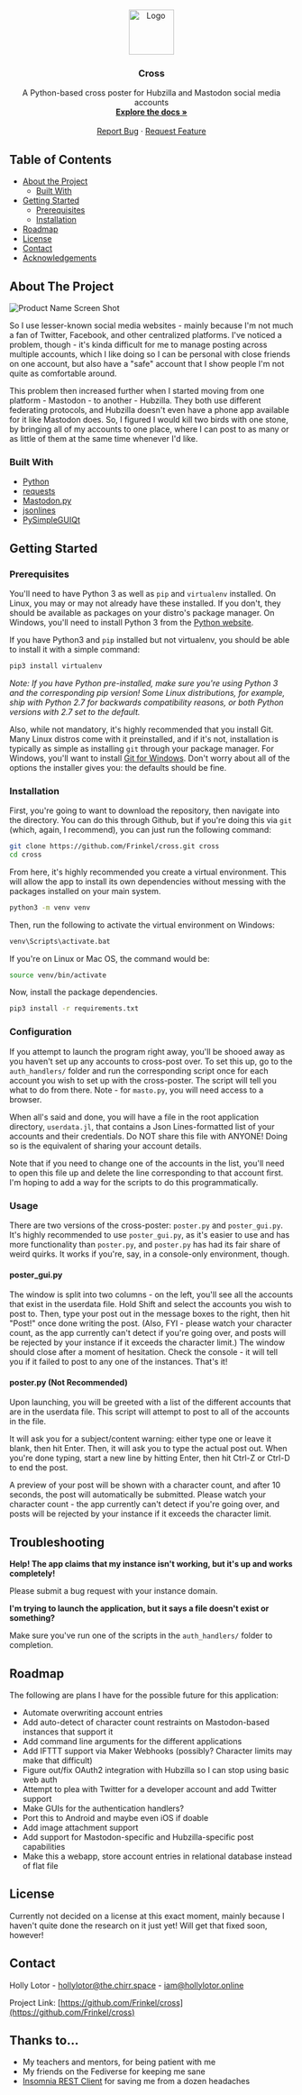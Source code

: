 <!-- PROJECT LOGO -->
<br />
<p align="center">

  <a href="https://github.com/Frinkel/cross">
    <img src="../assets/img/arrows-alt.svg?raw=true" alt="Logo" width="80" height="80">
  </a>

  <h3 align="center">Cross</h3>

  <p align="center">
    A Python-based cross poster for Hubzilla and Mastodon social media accounts
    <br />
    <a href="https://github.com/Frinkel/cross"><strong>Explore the docs »</strong></a>
    <br />
    <br />
    <a href="https://github.com/Frinkel/cross/issues">Report Bug</a>
    ·
    <a href="https://github.com/Frinkel/cross/issues">Request Feature</a>
  </p>
</p>



<!-- TABLE OF CONTENTS -->
## Table of Contents

* [About the Project](#about-the-project)
  * [Built With](#built-with)
* [Getting Started](#getting-started)
  * [Prerequisites](#prerequisites)
  * [Installation](#installation)
* [Roadmap](#roadmap)
* [License](#license)
* [Contact](#contact)
* [Acknowledgements](#acknowledgements)



<!-- ABOUT THE PROJECT -->
## About The Project

![Product Name Screen Shot][product-screenshot]

So I use lesser-known social media websites - mainly because I'm not much a fan of Twitter, Facebook, and
other centralized platforms. I've noticed a problem, though - it's kinda difficult for me to manage posting across
multiple accounts, which I like doing so I can be personal with close friends on one account, but also have a "safe"
account that I show people I'm not quite as comfortable around. 

This problem then increased further when I started 
moving from one platform - Mastodon - to another - Hubzilla. They both use different federating protocols, and Hubzilla 
doesn't even have a phone app available for it like Mastodon does. So, I figured I would kill two birds with one stone,
by bringing all of my accounts to one place, where I can post to as many or as little of them at the same time whenever
I'd like.


### Built With

* [Python](https://www.python.org/)
* [requests](https://2.python-requests.org/en/master/)
* [Mastodon.py](https://mastodonpy.readthedocs.io/en/stable/)
* [jsonlines](https://jsonlines.readthedocs.io/en/latest/)
* [PySimpleGUIQt](https://github.com/PySimpleGUI/PySimpleGUI/tree/master/PySimpleGUIQt)



<!-- GETTING STARTED -->
## Getting Started

### Prerequisites
You'll need to have Python 3 as well as `pip` and `virtualenv` installed. On Linux, you may or may not already have
these installed. If you don't, they should be available as packages on your distro's package manager. On Windows,
you'll need to install Python 3 from the [Python website](https://www.python.org/downloads/).

If you have Python3 and `pip` installed but not virtualenv, you should be able to install it with a simple command:
```sh
pip3 install virtualenv
```

*Note: If you have Python pre-installed, make sure you're using Python 3 and the corresponding pip version! Some Linux
distributions, for example, ship with Python 2.7 for backwards compatibility reasons, or both Python versions with 2.7
set to the default.*

Also, while not mandatory, it's highly recommended that you install Git. Many Linux distros come with it preinstalled, 
and if it's not, installation is typically as simple as installing `git` through your package manager. For Windows, 
you'll want to install [Git for Windows](https://git-scm.com/download/win). Don't worry about all of the options the
installer gives you: the defaults should be fine.

### Installation
 First, you're going to want to download the repository, then navigate into the directory. You can do this through
 Github, but if you're doing this via `git` (which, again, I recommend), you can just run the following command:
 ```sh
git clone https://github.com/Frinkel/cross.git cross
cd cross
```

From here, it's highly recommended you create a virtual environment. This will allow the app to install its own
dependencies without messing with the packages installed on your main system.
```sh 
python3 -m venv venv
```

Then, run the following to activate the virtual environment on Windows:
```sh 
venv\Scripts\activate.bat
```
If you're on Linux or Mac OS, the command would be:
```sh 
source venv/bin/activate
```
 
Now, install the package dependencies.
```sh 
pip3 install -r requirements.txt
```

### Configuration
If you attempt to launch the program right away, you'll be shooed away as you haven't set up any accounts to cross-post
over. To set this up, go to the `auth_handlers/` folder and run the corresponding script once for each account you
wish to set up with the cross-poster. The script will tell you what to do from there. Note - for `masto.py`, you will
need access to a browser.

When all's said and done, you will have a file in the root application directory, `userdata.jl`, that contains a Json
Lines-formatted list of your accounts and their credentials. Do NOT share this file with ANYONE! Doing so is the
equivalent of sharing your account details.

Note that if you need to change one of the accounts in the list, you'll need to open this file up and delete the line
corresponding to that account first. I'm hoping to add a way for the scripts to do this programmatically.

### Usage
There are two versions of the cross-poster: `poster.py` and `poster_gui.py`. It's highly recommended to use
`poster_gui.py`, as it's easier to use and has more functionality than `poster.py`, and `poster.py` has had its fair
share of weird quirks. It works if you're, say, in a console-only environment, though.

#### poster_gui.py
The window is split into two columns - on the left, you'll see all the accounts that exist in the userdata file. Hold
Shift and select the accounts you wish to post to. Then, type your post out in the message boxes to the right, then
hit "Post!" once done writing the post. (Also, FYI - please watch your character count, as the app currently can't
detect if you're going over, and posts will be rejected by your instance if it exceeds the character limit.) The window
should close after a moment of hesitation. Check the console - it will tell you if it failed to post to any one of the
instances. That's it!

#### poster.py (Not Recommended)
Upon launching, you will be greeted with a list of the different accounts that are in the userdata file. This script
will attempt to post to all of the accounts in the file.

It will ask you for a subject/content warning: either type one or leave it blank, then hit Enter. Then, it will ask you
to type the actual post out. When you're done typing, start a new line by hitting Enter, then hit Ctrl-Z or Ctrl-D to
end the post.

A preview of your post will be shown with a character count, and after 10 seconds, the post will automatically be
submitted. Please watch your character count - the app currently can't detect if you're going over, and posts will
be rejected by your instance if it exceeds the character limit.


## Troubleshooting
**Help! The app claims that my instance isn't working, but it's up and works completely!**

Please submit a bug request with your instance domain.


**I'm trying to launch the application, but it says a file doesn't exist or something?**

Make sure you've run one of the scripts in the `auth_handlers/` folder to completion.



<!-- ROADMAP -->
## Roadmap

The following are plans I have for the possible future for this application:
* Automate overwriting account entries
* Add auto-detect of character count restraints on Mastodon-based instances that support it
* Add command line arguments for the different applications
* Add IFTTT support via Maker Webhooks (possibly? Character limits may make that difficult)
* Figure out/fix OAuth2 integration with Hubzilla so I can stop using basic web auth
* Attempt to plea with Twitter for a developer account and add Twitter support
* Make GUIs for the authentication handlers?
* Port this to Android and maybe even iOS if doable
* Add image attachment support
* Add support for Mastodon-specific and Hubzilla-specific post capabilities
* Make this a webapp, store account entries in relational database instead of flat file



<!-- LICENSE -->
## License
Currently not decided on a license at this exact moment, mainly because I haven't quite done the research on it just
yet! Will get that fixed soon, however!


<!-- CONTACT -->
## Contact

Holly Lotor - [hollylotor@the.chirr.space](https://the.chirr.space/profile/hollylotor) - iam@hollylotor.online

Project Link: [https://github.com/Frinkel/cross](https://github.com/Frinkel/cross)



<!-- ACKNOWLEDGEMENTS -->
## Thanks to...

* My teachers and mentors, for being patient with me
* My friends on the Fediverse for keeping me sane
* [Insomnia REST Client](https://insomnia.rest/) for saving me from a dozen headaches

[product-screenshot]: ../assets/img/CrossGUI.png?raw=true
